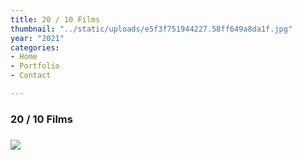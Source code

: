 ```yaml
---
title: 20 / 10 Films
thumbnail: "../static/uploads/e5f3f751944227.58ff649a8da1f.jpg"
year: "2021"
categories:
- Home
- Portfolio
- Contact

---
```

### 20 / 10 Films                  

### ![](/uploads/d1eb3270439237.5ba36d85ba378.jpg)